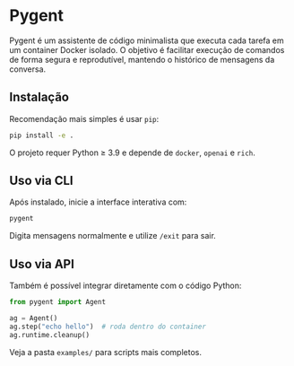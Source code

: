 # Pygent

Pygent é um assistente de código minimalista que executa cada tarefa em um
container Docker isolado. O objetivo é facilitar execução de comandos de forma
segura e reprodutível, mantendo o histórico de mensagens da conversa.

## Instalação

Recomendação mais simples é usar `pip`:

```bash
pip install -e .
```

O projeto requer Python ≥ 3.9 e depende de `docker`, `openai` e `rich`.

## Uso via CLI

Após instalado, inicie a interface interativa com:

```bash
pygent
```

Digita mensagens normalmente e utilize `/exit` para sair.

## Uso via API

Também é possível integrar diretamente com o código Python:

```python
from pygent import Agent

ag = Agent()
ag.step("echo hello")  # roda dentro do container
ag.runtime.cleanup()
```

Veja a pasta `examples/` para scripts mais completos.

